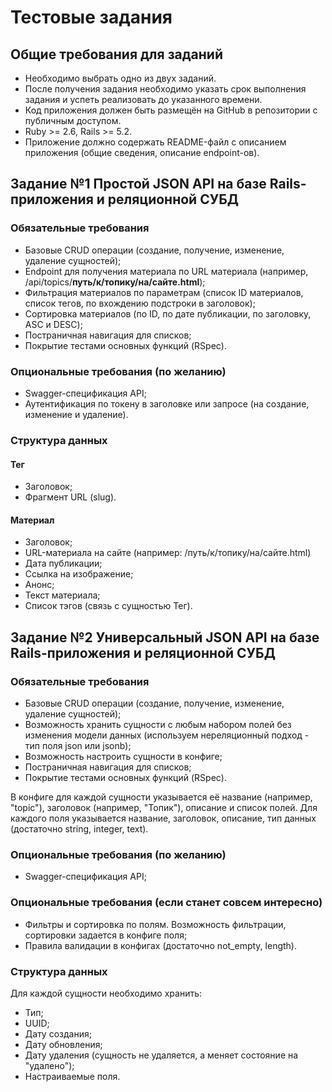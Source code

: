 # Тестовые задания

## Общие требования для заданий
- Необходимо выбрать одно из двух заданий.
- После получения задания необходимо указать срок выполнения задания и успеть реализовать до указанного времени.
- Код приложения должен быть размещён на GitHub в репозитории с публичным доступом.
- Ruby >= 2.6, Rails >= 5.2.
- Приложение должно содержать README-файл с описанием приложения (общие сведения, описание endpoint-ов).

## Задание №1 Простой JSON API на базе Rails-приложения и реляционной СУБД

### Обязательные требования
- Базовые CRUD операции (создание, получение, изменение, удаление сущностей);
- Endpoint для получения материала по URL материала (например, /api/topics/**путь/к/топику/на/сайте.html**);
- Фильтрация материалов по параметрам (список ID материалов, список тегов, по вхождению подстроки в заголовок);
- Сортировка материалов (по ID, по дате публикации, по заголовку, ASC и DESC);
- Постраничная навигация для списков;
- Покрытие тестами основных функций (RSpec).

### Опциональные требования (по желанию)
- Swagger-спецификация API;
- Аутентификация по токену в заголовке или запросе (на создание, изменение и удаление).

### Структура данных

#### Тег
- Заголовок;
- Фрагмент URL (slug).

#### Материал
- Заголовок;
- URL-материала на сайте (например: /путь/к/топику/на/сайте.html)
- Дата публикации;
- Ссылка на изображение;
- Анонс;
- Текст материала;
- Список тэгов (связь с сущностью Тег).

## Задание №2 Универсальный JSON API на базе Rails-приложения и реляционной СУБД

### Обязательные требования
- Базовые CRUD операции (создание, получение, изменение, удаление сущностей);
- Возможность хранить сущности с любым набором полей без изменения модели данных (используем нереляционный подход - тип поля json или jsonb);
- Возможность настроить сущности в конфиге;
- Постраничная навигация для списков;
- Покрытие тестами основных функций (RSpec).

В конфиге для каждой сущности указывается её название (например, "topic"), заголовок (например, "Топик"), описание и список полей.
Для каждого поля указывается название, заголовок, описание, тип данных (достаточно string, integer, text).

### Опциональные требования (по желанию)
- Swagger-спецификация API;

### Опциональные требования (если станет совсем интересно)
- Фильтры и сортировка по полям. Возможность фильтрации, сортировки задается в конфиге поля;
- Правила валидации в конфигах (достаточно not_empty, length).

### Структура данных

Для каждой сущности необходимо хранить:
- Тип;
- UUID;
- Дату создания;
- Дату обновления;
- Дату удаления (сущность не удаляется, а меняет состояние на "удалено");
- Настраиваемые поля.
